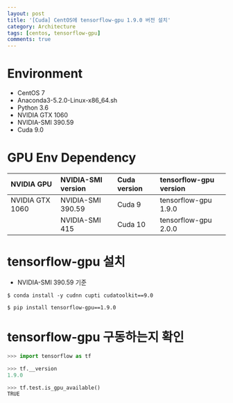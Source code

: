 ```yaml
---
layout: post
title: '[Cuda] CentOS에 tensorflow-gpu 1.9.0 버전 설치'
category: Architecture
tags: [centos, tensorflow-gpu]
comments: true
---
```


# Environment
- CentOS 7
- Anaconda3-5.2.0-Linux-x86_64.sh
- Python 3.6
- NVIDIA GTX 1060
- NVIDIA-SMI 390.59
- Cuda 9.0

# GPU Env Dependency

NVIDIA GPU      | NVIDIA-SMI version | Cuda version | tensorflow-gpu version 
:---------------|:-------------------|:------------|:-----------------
NVIDIA GTX 1060 | NVIDIA-SMI 390.59  | Cuda 9       | tensorflow-gpu 1.9.0
<br>            | NVIDIA-SMI 415     | Cuda 10      | tensorflow-gpu 2.0.0 


# tensorflow-gpu 설치
- NVIDIA-SMI 390.59 기준

~~~shell
$ conda install -y cudnn cupti cudatoolkit==9.0

$ pip install tensorflow-gpu==1.9.0
~~~

# tensorflow-gpu 구동하는지 확인

~~~python
>>> import tensorflow as tf

>>> tf.__version
1.9.0

>>> tf.test.is_gpu_available()
TRUE
~~~